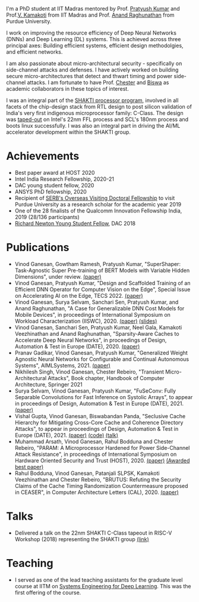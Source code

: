 I'm a PhD student at IIT Madras mentored by Prof. [Pratyush Kumar](http://www.cse.iitm.ac.in/~pratyush/) and Prof.[V. Kamakoti](https://www.cse.iitm.ac.in/profile.php?arg=MTg=) from IIT Madras and Prof. [Anand Raghunathan](https://engineering.purdue.edu/~araghu/) from Purdue University.

I work on improving the resource efficiency of Deep Neural Networks (DNNs) and Deep Learning (DL) systems. This is achieved across three principal axes: Building efficient systems, efficient design methodolgies, and efficient networks.   

I am also passionate about micro-architectural security - specifically on side-channel attacks and defenses. I have actively worked on building secure micro-architectures that detect and thwart timing and power side-channel attacks. I am fortunate to have Prof. [Chester](https://www.cse.iitm.ac.in/~chester/) and [Biswa](https://www.cse.iitk.ac.in/users/biswap/) as academic collaborators in these topics of interest.
  
I was an integral part of the [SHAKTI processor program](http://shakti.org.in), involved in all facets of the chip-design stack from RTL design to post silicon validation of India's very first indigenous microprocessor family: C-Class. The design was [taped-out](http://shakti.org.in/tapeout.html) on Intel's 22nm FFL process and SCL's 180nm process and boots linux successfully. I was also an integral part in driving the AI/ML accelerator development within the SHAKTI group. 


# [](#header-3)Achievements
* Best paper award at HOST 2020
* Intel India Research Fellowship, 2020-21
* DAC young student fellow, 2020
* ANSYS PhD fellowship, 2020
* Recipient of [SERB's Overseas Visiting Doctoral Fellowship](http://www.serbonline.in/SERB/ovdf) to visit Purdue University as a research scholar for the academic year 2019
* One of the 28 finalists of the Qualcomm Innovation Fellowship India, 2019 (28/136 participants) 
* [Richard Newton Young Student Fellow](https://dac.com/content/richard-newton-young-student-fellow-program-0), DAC 2018

# [](#header-3)Publications
* Vinod Ganesan, Gowtham Ramesh, Pratyush Kumar, "SuperShaper: Task-Agnostic Super Pre-training of BERT Models with Variable Hidden Dimensions", under review. [(paper)](https://arxiv.org/abs/2110.04711)
* Vinod Ganesan, Pratyush Kumar, "Design and Scaffolded Training of an Efficient DNN Operator for Computer Vision on the Edge", Special Issue on Accelerating AI on the Edge, TECS 2022. [(paper)](https://arxiv.org/abs/2108.11441)
* Vinod Ganesan, Surya Selvam, Sanchari Sen, Pratyush Kumar, and Anand Raghunathan, "A Case for Generalizable DNN Cost Models for Mobile Devices", in proceedings of International Symposium on Workload Characterization (IISWC), 2020. [(paper)](./files/Generalizable_DNN_Cost_Models_IISWC_2020.pdf) [(slides)](https://slides.com/pratyushkumarpanda/deck/fullscreen?token=QQC26kZT)
* Vinod Ganesan, Sanchari Sen, Pratyush Kumar, Neel Gala, Kamakoti Veezhinathan and Anand Raghunathan, "Sparsity-Aware Caches to Accelerate Deep Neural Networks", in proceedings of Design, Automation & Test in Europe (DATE), 2020. [(paper)](https://ieeexplore.ieee.org/document/9116511)
* Pranav Gadikar, Vinod Ganesan, Pratyush Kumar, "Generalized Weight Agnostic Neural Networks for Configurable and Continual Autonomous Systems", AIMLSystems, 2021. [(paper)](https://dl.acm.org/doi/fullHtml/10.1145/3486001.3486226)
* Nikhilesh Singh, Vinod Ganesan, Chester Rebeiro, "Transient Micro-Architectural Attacks", Book chapter, Handbook of Computer Architecture, Springer 2021
* Surya Selvam, Vinod Ganesan, Pratyush Kumar, "FuSeConv: Fully Separable Convolutions for Fast Inference on Systolic Arrays", to appear in proceedings of Design, Automation & Test in Europe (DATE), 2021. [(paper)](https://arxiv.org/abs/2105.13434)
* Vishal Gupta, Vinod Ganesan, Biswabandan Panda, "Seclusive Cache Hierarchy for Mitigating Cross-Core Cache and Coherence Directory Attacks", to appear in proceedings of Design, Automation & Test in Europe (DATE), 2021. [(paper)](https://www.cse.iitk.ac.in/users/vishal/seclusive_full_paper.pdf)
 [(code)]() [(talk)](https://www.youtube.com/watch?v=Mh1c-tNWRoc&list=PLHJB2bhmgB7f3pxMCp_axYb_BGIn5lzf4&index=32)
* Muhammad Arsath, Vinod Ganesan, Rahul Bodduna and Chester Rebeiro, "PARAM: A Microprocessor Hardened for Power Side-Channel Attack Resistance", in proceedings of International Symposium on Hardware Oriented Security and Trust (HOST), 2020. [(paper)](https://arxiv.org/abs/1911.08813) [(Awarded best paper)](http://www.hostsymposium.org/host_2020awards.php)
* Rahul Bodduna, Vinod Ganesan, Patanjali SLPSK, Kamakoti Veezhinathan and Chester Rebeiro, "BRUTUS: Refuting the Security Claims of the Cache Timing Randomization Countermeasure proposed in CEASER", in Computer Architecture Letters (CAL), 2020. [(paper)](./files/Brutus_Refuting_the_Security_Claims_of_the_Cache_Timing_Randomization_Countermeasure_Proposed_in_CEASER.pdf)


# [](#header-3)Talks
* Delivered a talk on the 22nm SHAKTI C-Class tapeout in RISC-V Workshop
  (2018) representing the SHAKTI group [(link)](https://www.youtube.com/watch?v=eVn4tsOLRLg)

# [](#header-3)Teaching
* I served as one of the lead teaching assistants for the graduate level course at IITM on [Systems Engineering for Deep Learning](http://www.cse.iitm.ac.in/~pratyush/cs6886.html). This was the first offering of the course.
